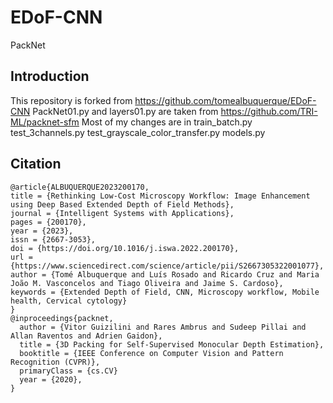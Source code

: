 # EDoF-CNN
PackNet

## Introduction
This repository is forked from https://github.com/tomealbuquerque/EDoF-CNN
PackNet01.py and layers01.py are taken from https://github.com/TRI-ML/packnet-sfm
Most of my changes are in
train_batch.py
test_3channels.py
test_grayscale_color_transfer.py
models.py



## Citation
```
@article{ALBUQUERQUE2023200170,
title = {Rethinking Low-Cost Microscopy Workflow: Image Enhancement using Deep Based Extended Depth of Field Methods},
journal = {Intelligent Systems with Applications},
pages = {200170},
year = {2023},
issn = {2667-3053},
doi = {https://doi.org/10.1016/j.iswa.2022.200170},
url = {https://www.sciencedirect.com/science/article/pii/S2667305322001077},
author = {Tomé Albuquerque and Luís Rosado and Ricardo Cruz and Maria João M. Vasconcelos and Tiago Oliveira and Jaime S. Cardoso},
keywords = {Extended Depth of Field, CNN, Microscopy workflow, Mobile health, Cervical cytology}
}
@inproceedings{packnet,
  author = {Vitor Guizilini and Rares Ambrus and Sudeep Pillai and Allan Raventos and Adrien Gaidon},
  title = {3D Packing for Self-Supervised Monocular Depth Estimation},
  booktitle = {IEEE Conference on Computer Vision and Pattern Recognition (CVPR)},
  primaryClass = {cs.CV}
  year = {2020},
}
```